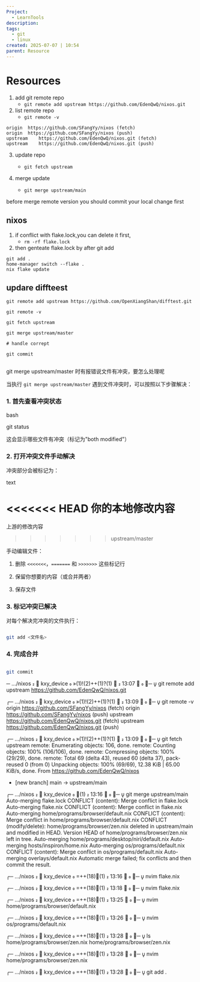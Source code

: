 ```yaml
---
Project:
  - LearnTools
description:
tags:
  - git
  - linux
created: 2025-07-07 | 10:54
parent: Resource
---
```

# Resources
1. add git remote repo
	- `git remote add upstream https://github.com/EdenQwQ/nixos.git`
2. list remote repo 
	- `git remote -v`
```
origin	https://github.com/SFangYy/nixos (fetch)
origin	https://github.com/SFangYy/nixos (push)
upstream	https://github.com/EdenQwQ/nixos.git (fetch)
upstream	https://github.com/EdenQwQ/nixos.git (push)
```

3. update repo
	- `git fetch upstream`

4. merge update
	- `git merge upstream/main`

before merge remote version you should commit your local change first
## nixos 
1. if conflict with flake.lock,you can delete it first,
	- `rm -rf flake.lock `
2. then genteate flake.lock by after git add 
```
git add . 
home-manager switch --flake .
nix flake update 
```

## updare diffteest
```
git remote add upstream https://github.com/OpenXiangShan/difftest.git

git remote -v

git fetch upstream

git merge upstream/master

# handle corrept

git commit


```

git merge upstream/master 时有报错说文件有冲突，要怎么处理呢

当执行 `git merge upstream/master` 遇到文件冲突时，可以按照以下步骤解决：

### 1. 首先查看冲突状态

bash

git status

这会显示哪些文件有冲突（标记为"both modified"）

### 2. 打开冲突文件手动解决

冲突部分会被标记为：

text

<<<<<<< HEAD
你的本地修改内容
=======
上游的修改内容
>>>>>>> upstream/master

手动编辑文件：

1. 删除 `<<<<<<<`，`=======` 和 `>>>>>>>` 这些标记行
    
2. 保留你想要的内容（或合并两者）
    
3. 保存文件
    

### 3. 标记冲突已解决

对每个解决完冲突的文件执行：

```bash

git add <文件名>
```

### 4. 完成合并


```bash

git commit
```

─ …/nixos    kxy_device  »(1)!(2)++(1)?(1) 󰋑                                                                                                                                                   13:07 󰧱 
╰─   git remote add upstream https://github.com/EdenQwQ/nixos.git

╭─ …/nixos    kxy_device  »(1)!(2)++(1)?(1) 󰋑                                                                                                                                                   13:09 󰧱 
╰─   git remote -v
origin	https://github.com/SFangYy/nixos (fetch)
origin	https://github.com/SFangYy/nixos (push)
upstream	https://github.com/EdenQwQ/nixos.git (fetch)
upstream	https://github.com/EdenQwQ/nixos.git (push)

╭─ …/nixos    kxy_device  »(1)!(2)++(1)?(1) 󰋑                                                                                                                                                   13:09 󰧱 
╰─   git fetch upstream
remote: Enumerating objects: 106, done.
remote: Counting objects: 100% (106/106), done.
remote: Compressing objects: 100% (29/29), done.
remote: Total 69 (delta 43), reused 60 (delta 37), pack-reused 0 (from 0)
Unpacking objects: 100% (69/69), 12.38 KiB | 65.00 KiB/s, done.
From https://github.com/EdenQwQ/nixos
 * [new branch]      main       -> upstream/main

╭─ …/nixos    kxy_device  ⇡(1)                                                                                                                                                                  13:16 󰧱 
╰─   git merge upstream/main
Auto-merging flake.lock
CONFLICT (content): Merge conflict in flake.lock
Auto-merging flake.nix
CONFLICT (content): Merge conflict in flake.nix
Auto-merging home/programs/browser/default.nix
CONFLICT (content): Merge conflict in home/programs/browser/default.nix
CONFLICT (modify/delete): home/programs/browser/zen.nix deleted in upstream/main and modified in HEAD.  Version HEAD of home/programs/browser/zen.nix left in tree.
Auto-merging home/programs/desktop/niri/default.nix
Auto-merging hosts/inspiron/home.nix
Auto-merging os/programs/default.nix
CONFLICT (content): Merge conflict in os/programs/default.nix
Auto-merging overlays/default.nix
Automatic merge failed; fix conflicts and then commit the result.

╭─ …/nixos    kxy_device  =++(18)⇡(1)                                                                                                                                                           13:16 󰧱 
╰─   nvim flake.nix 

╭─ …/nixos    kxy_device  =++(18)⇡(1)                                                                                                                                                           13:18 󰧱 
╰─   nvim flake.nix

╭─ …/nixos    kxy_device  =++(18)⇡(1)                                                                                                                                                           13:25 󰧱 
╰─   nvim home/programs/browser/default.nix 

╭─ …/nixos    kxy_device  =++(18)⇡(1)                                                                                                                                                           13:26 󰧱 
╰─   nvim os/programs/default.nix 

╭─ …/nixos    kxy_device  =++(18)⇡(1)                                                                                                                                                           13:28 󰧱 
╰─   ls home/programs/browser/zen.nix 
home/programs/browser/zen.nix

╭─ …/nixos    kxy_device  =++(18)⇡(1)                                                                                                                                                           13:28 󰧱 
╰─   nvim home/programs/browser/zen.nix

╭─ …/nixos    kxy_device  =++(18)⇡(1)                                                                                                                                                           13:28 󰧱 
╰─   git add .
